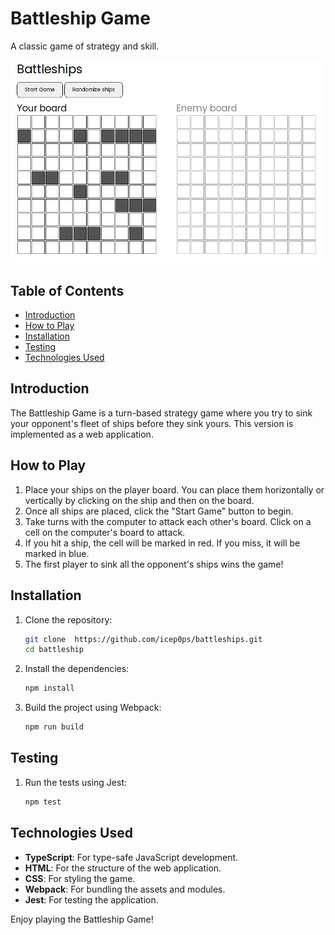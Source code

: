 # Battleship Game

A classic game of strategy and skill.

![Battleship Game](/public/screenshots/game.png)

## Table of Contents

- [Introduction](#introduction)
- [How to Play](#how-to-play)
- [Installation](#installation)
- [Testing](#testing)
- [Technologies Used](#technologies-used)

## Introduction

The Battleship Game is a turn-based strategy game where you try to sink your opponent's fleet of ships before they sink yours. This version is implemented as a web application.

## How to Play

1. Place your ships on the player board. You can place them horizontally or vertically by clicking on the ship and then on the board.
2. Once all ships are placed, click the "Start Game" button to begin.
3. Take turns with the computer to attack each other's board. Click on a cell on the computer's board to attack.
4. If you hit a ship, the cell will be marked in red. If you miss, it will be marked in blue.
5. The first player to sink all the opponent's ships wins the game!

## Installation

1. Clone the repository:

   ```bash
   git clone  https://github.com/icep0ps/battleships.git
   cd battleship
   ```

2. Install the dependencies:

   ```bash
   npm install
   ```

3. Build the project using Webpack:
   ```bash
   npm run build
   ```

## Testing

1. Run the tests using Jest:
   ```bash
   npm test
   ```

## Technologies Used

- **TypeScript**: For type-safe JavaScript development.
- **HTML**: For the structure of the web application.
- **CSS**: For styling the game.
- **Webpack**: For bundling the assets and modules.
- **Jest**: For testing the application.

Enjoy playing the Battleship Game!
